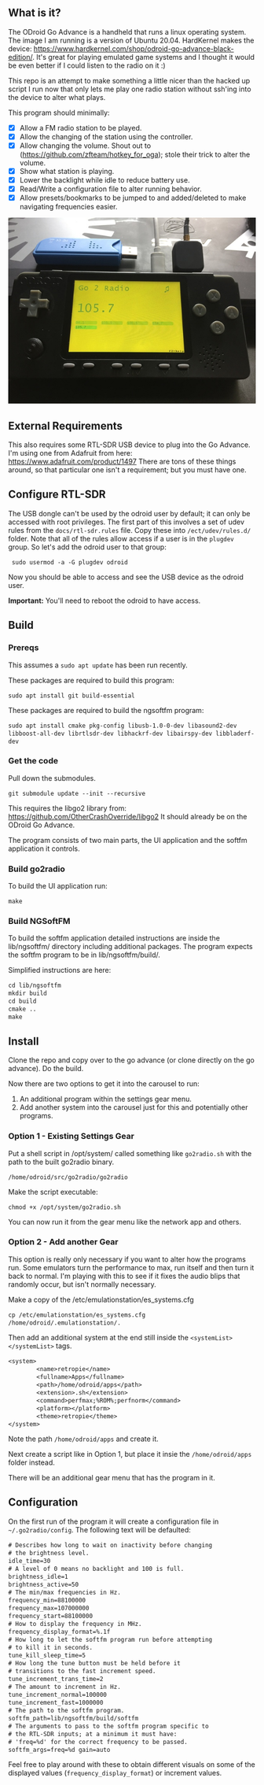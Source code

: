 ## What is it?
The ODroid Go Advance is a handheld that runs a linux operating system. The image I am running is a version of Ubuntu 20.04. HardKernel makes the device: https://www.hardkernel.com/shop/odroid-go-advance-black-edition/. It's great for playing emulated game systems and I thought it would be even better if I could listen to the radio on it :)

This repo is an attempt to make something a little nicer than the hacked up script I run now that only lets me play one radio station without ssh'ing into the device to alter what plays.

This program should minimally:

- [X] Allow a FM radio station to be played.
- [X] Allow the changing of the station using the controller.
- [X] Allow changing the volume. Shout out to (https://github.com/zfteam/hotkey_for_oga); stole their trick to alter the volume.
- [X] Show what station is playing.
- [X] Lower the backlight while idle to reduce battery use.
- [X] Read/Write a configuration file to alter running behavior.
- [X] Allow presets/bookmarks to be jumped to and added/deleted to make navigating frequencies easier.

![Go 2 Radio](/docs/go2radio_web.jpg)

## External Requirements
This also requires some RTL-SDR USB device to plug into the Go Advance. I'm using one from Adafruit from here: https://www.adafruit.com/product/1497 There are tons of these things around, so that particular one isn't a requirement; but you must have one.

## Configure RTL-SDR
The USB dongle can't be used by the odroid user by default; it can only be accessed with root privileges. The first part of this involves a set of udev rules from the `docs/rtl-sdr.rules` file. Copy these into `/ect/udev/rules.d/` folder. Note that all of the rules allow access if a user is in the `plugdev` group. So let's add the odroid user to that group:

     sudo usermod -a -G plugdev odroid

Now you should be able to access and see the USB device as the odroid user.

**Important:** You'll need to reboot the odroid to have access.

## Build

### Prereqs
This assumes a `sudo apt update` has been run recently.

These packages are required to build this program:

    sudo apt install git build-essential

These packages are required to build the ngsoftfm program:

    sudo apt install cmake pkg-config libusb-1.0-0-dev libasound2-dev libboost-all-dev librtlsdr-dev libhackrf-dev libairspy-dev libbladerf-dev

### Get the code
Pull down the submodules.

    git submodule update --init --recursive

This requires the libgo2 library from: https://github.com/OtherCrashOverride/libgo2 It should already be on the ODroid Go Advance.

The program consists of two main parts, the UI application and the softfm application it controls.

### Build go2radio
To build the UI application run:

    make

### Build NGSoftFM
To build the softfm application detailed instructions are inside the lib/ngsoftfm/ directory including additional packages. The program expects the softfm program to be in lib/ngsoftfm/build/.

Simplified instructions are here:

    cd lib/ngsoftfm
    mkdir build
    cd build
    cmake ..
    make

## Install

Clone the repo and copy over to the go advance (or clone directly on the go advance). Do the build.

Now there are two options to get it into the carousel to run:

1. An additional program within the settings gear menu.
2. Add another system into the carousel just for this and potentially other programs.

### Option 1 - Existing Settings Gear

Put a shell script in /opt/system/ called something like `go2radio.sh` with the path to the built go2radio binary.

    /home/odroid/src/go2radio/go2radio

Make the script executable:

    chmod +x /opt/system/go2radio.sh

You can now run it from the gear menu like the network app and others.

### Option 2 - Add another Gear
This option is really only necessary if you want to alter how the programs run. Some emulators turn the performance to max, run itself and then turn it back to normal. I'm playing with this to see if it fixes the audio blips that randomly occur, but isn't normally necessary.

Make a copy of the /etc/emulationstation/es_systems.cfg

    cp /etc/emulationstation/es_systems.cfg /home/odroid/.emulationstation/.

Then add an additional system at the end still inside the `<systemList> </systemList>` tags.

    <system>
            <name>retropie</name>
            <fullname>Apps</fullname>
            <path>/home/odroid/apps</path>
            <extension>.sh</extension>
            <command>perfmax;%ROM%;perfnorm</command>
            <platform></platform>
            <theme>retropie</theme>
    </system>

Note the path `/home/odroid/apps` and create it.

Next create a script like in Option 1, but place it insie the `/home/odroid/apps` folder instead.

There will be an additional gear menu that has the program in it.

## Configuration
On the first run of the program it will create a configuration file in `~/.go2radio/config`. The following text will be defaulted:

    # Describes how long to wait on inactivity before changing
    # the brightness level.
    idle_time=30
    # A level of 0 means no backlight and 100 is full.
    brightness_idle=1
    brightness_active=50
    # The min/max frequencies in Hz.
    frequency_min=88100000
    frequency_max=107000000
    frequency_start=88100000
    # How to display the frequency in MHz.
    frequency_display_format=%.1f
    # How long to let the softfm program run before attempting
    # to kill it in seconds.
    tune_kill_sleep_time=5
    # How long the tune button must be held before it
    # transitions to the fast increment speed.
    tune_increment_trans_time=2
    # The amount to increment in Hz.
    tune_increment_normal=100000
    tune_increment_fast=1000000
    # The path to the softfm program.
    softfm_path=lib/ngsoftfm/build/softfm
    # The arguments to pass to the softfm program specific to
    # the RTL-SDR inputs; at a minimum it must have:
    # 'freq=%d' for the correct frequency to be passed.
    softfm_args=freq=%d gain=auto

Feel free to play around with these to obtain different visuals on some of the displayed values (`frequency_display_format`) or increment values.

